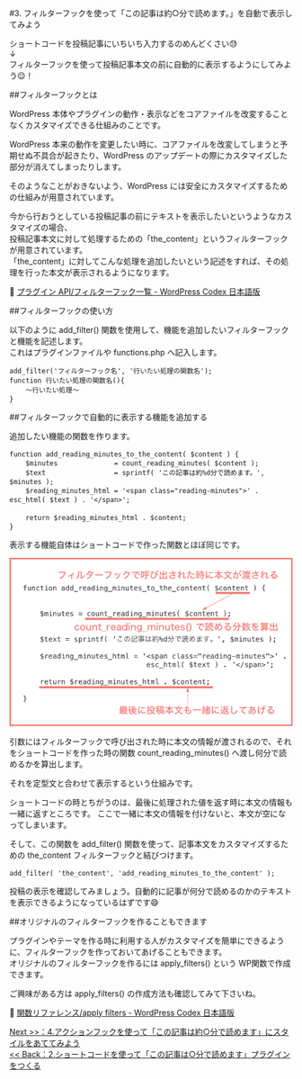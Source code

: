 #3. フィルターフックを使って「この記事は約○分で読めます。」を自動で表示してみよう

ショートコードを投稿記事にいちいち入力するのめんどくさい:sweat:  
↓  
フィルターフックを使って投稿記事本文の前に自動的に表示するようにしてみよう:relieved:！

##フィルターフックとは

WordPress 本体やプラグインの動作・表示などをコアファイルを改変することなくカスタマイズできる仕組みのことです。  
  
WordPress 本来の動作を変更したい時に、コアファイルを改変してしまうと予期せぬ不具合が起きたり、WordPress のアップデートの際にカスタマイズした部分が消えてしまったりします。  
  
そのようなことがおきないよう、WordPress には安全にカスタマイズするための仕組みが用意されています。  

今から行おうとしている投稿記事の前にテキストを表示したいというようなカスタマイズの場合、  
投稿記事本文に対して処理するための「the_content」というフィルターフックが用意されています。   
「the_content」に対してこんな処理を追加したいという記述をすれば、その処理を行った本文が表示されるようになります。
     
:link: [プラグイン API/フィルターフック一覧 - WordPress Codex 日本語版](http://wpdocs.osdn.jp/%E3%83%97%E3%83%A9%E3%82%B0%E3%82%A4%E3%83%B3_API/%E3%83%95%E3%82%A3%E3%83%AB%E3%82%BF%E3%83%BC%E3%83%95%E3%83%83%E3%82%AF%E4%B8%80%E8%A6%A7) 
  
  
##フィルターフックの使い方

以下のように add_filter() 関数を使用して、機能を追加したいフィルターフックと機能を記述します。  
これはプラグインファイルや functions.php へ記入します。  

```
add_filter('フィルターフック名', '行いたい処理の関数名');
function 行いたい処理の関数名(){
	〜行いたい処理〜
}
```

  
##フィルターフックで自動的に表示する機能を追加する

追加したい機能の関数を作ります。

```
function add_reading_minutes_to_the_content( $content ) {
	$minutes              = count_reading_minutes( $content );
	$text                 = sprintf( 'この記事は約%d分で読めます。', $minutes );
	$reading_minutes_html = '<span class="reading-minutes">' . esc_html( $text ) . '</span>';

	return $reading_minutes_html . $content;
}
```

表示する機能自体はショートコードで作った関数とほぼ同じです。  
    
![フィルターフック](images/3-1.png)  


引数にはフィルターフックで呼び出された時に本文の情報が渡されるので、それをショートコードを作った時の関数 count_reading_minutes() へ渡し何分で読めるかを算出します。 
 
 
それを定型文と合わせて表示するという仕組みです。  

ショートコードの時とちがうのは、最後に処理された値を返す時に本文の情報も一緒に返すところです。
ここで一緒に本文の情報を付けないと、本文が空になってしまいます。


そして、この関数を add_filter() 関数を使って、記事本文をカスタマイズするための the_content フィルターフックと結びつけます。

```
add_filter( 'the_content', 'add_reading_minutes_to_the_content' );
```

投稿の表示を確認してみましょう。自動的に記事が何分で読めるのかのテキストを表示できるようになっているはずです:smile:

##オリジナルのフィルターフックを作ることもできます
  
プラグインやテーマを作る時に利用する人がカスタマイズを簡単にできるように、フィルターフックを作っておいてあげることもできます。  
オリジナルのフィルターフックを作るには apply_filters() という WP関数で作成できます。

ご興味がある方は apply_filters() の作成方法も確認してみて下さいね。

:link: [関数リファレンス/apply filters \- WordPress Codex 日本語版](https://wpdocs.osdn.jp/%E9%96%A2%E6%95%B0%E3%83%AA%E3%83%95%E3%82%A1%E3%83%AC%E3%83%B3%E3%82%B9/apply_filters)
  

[ Next >>：4.アクションフックを使って「この記事は約○分で読めます」にスタイルをあててみよう](https://github.com/wckansai2016/plugin-hands-on/blob/master/plugin_hands_on_4.md)   
[<< Back：2.ショートコードを使って「この記事は○分で読めます」プラグインをつくる](https://github.com/wckansai2016/plugin-hands-on/blob/master/plugin_hands_on_2.md)   


